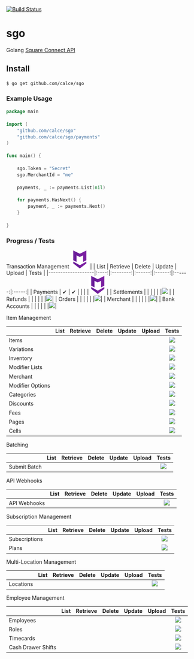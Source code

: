 [![Build Status](https://travis-ci.org/calce/sgo.svg)](https://travis-ci.org/calce/sgo)
# sgo
Golang [Square Connect API](https://connect.squareup.com)

## Install
```
$ go get github.com/calce/sgo
```

### Example Usage
```go
package main

import (
	"github.com/calce/sgo"
	"github.com/calce/sgo/payments"
)

func main() {

	sgo.Token = "Secret"
	sgo.MerchantId = "me"
	
	payments, _ := payments.List(nil)
	
	for payments.HasNext() {
		payment, _ := payments.Next()
	}

}
```
### Progress / Tests

Transaction Management 
![alt text](https://github.com/adam-p/markdown-here/raw/master/src/common/images/icon48.png "Logo Title Text 1")
|                   | List | Retrieve | Delete | Update | Upload | Tests |
|-------------------|:----:|:--------:|:------:|:------:|:------:|:-----:|
| Payments          |  ✔   |    ✔     |        |        |        |![](https://github.com/adam-p/markdown-here/raw/master/src/common/images/icon48.png "80%")|
| Settlements       |      |          |        |        |        |![](http://bar.calce.co/0) |
| Refunds           |      |          |        |        |        |![](http://bar.calce.co/0)|
| Orders            |      |          |        |        |        |![](http://bar.calce.co/0)|
| Merchant          |      |          |        |        |        |![](http://bar.calce.co/0)|
| Bank Accounts     |      |          |        |        |        |![](http://bar.calce.co/0)|


Item Management

|                   | List | Retrieve | Delete | Update | Upload | Tests |
|-------------------|:----:|:--------:|:------:|:------:|:------:|:-----:|
| Items             |      |          |        |        |        |![](http://bar.calce.co/0)|
| Variations        |      |          |        |        |        |![](http://bar.calce.co/0) |
| Inventory         |      |          |        |        |        |![](http://bar.calce.co/0)|
| Modifier Lists    |      |          |        |        |        |![](http://bar.calce.co/0)|
| Merchant          |      |          |        |        |        |![](http://bar.calce.co/0)|
| Modifier Options  |      |          |        |        |        |![](http://bar.calce.co/0)|
| Categories        |      |          |        |        |        |![](http://bar.calce.co/0)|
| Discounts         |      |          |        |        |        |![](http://bar.calce.co/0)|
| Fees              |      |          |        |        |        |![](http://bar.calce.co/0)|
| Pages             |      |          |        |        |        |![](http://bar.calce.co/0)|
| Cells             |      |          |        |        |        |![](http://bar.calce.co/0)|

Batching

|                   | List | Retrieve | Delete | Update | Upload | Tests |
|-------------------|:----:|:--------:|:------:|:------:|:------:|:-----:|
| Submit Batch      |      |          |        |        |        |![](http://bar.calce.co/0)|

API Webhooks

|                   | List | Retrieve | Delete | Update | Upload | Tests |
|-------------------|:----:|:--------:|:------:|:------:|:------:|:-----:|
| API Webhooks      |      |          |        |        |        |![](http://bar.calce.co/0)|

Subscription Management

|                   | List | Retrieve | Delete | Update | Upload | Tests |
|-------------------|:----:|:--------:|:------:|:------:|:------:|:-----:|
| Subscriptions     |      |          |        |        |        |![](http://bar.calce.co/0)|
| Plans             |      |          |        |        |        |![](http://bar.calce.co/0)|

Multi-Location Management

|                   | List | Retrieve | Delete | Update | Upload | Tests |
|-------------------|:----:|:--------:|:------:|:------:|:------:|:-----:|
| Locations         |      |          |        |        |        |![](http://bar.calce.co/0)|

Employee Management

|                     | List | Retrieve | Delete | Update | Upload | Tests |
|---------------------|:----:|:--------:|:------:|:------:|:------:|:-----:|
| Employees           |      |          |        |        |        |![](http://bar.calce.co/0)|
| Roles               |      |          |        |        |        |![](http://bar.calce.co/0) |
| Timecards           |      |          |        |        |        |![](http://bar.calce.co/0)|
| Cash Drawer Shifts  |      |          |        |        |        |![](http://bar.calce.co/0)|
